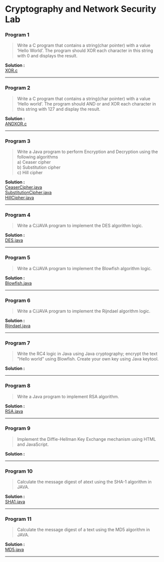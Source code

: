 # Cryptography and Network Security Lab

### Program 1

> Write a C program that contains a string(char pointer) with a value ‘Hello  World’. The program should XOR each character in this string with 0 and displays the result.

**Solution :** <br>
[XOR.c](Programs/XOR.c)

---


### Program 2

> Write a C program that contains a string(char pointer) with a value ‘Hello  world’. The program should AND or and XOR each character in this string with 127 and display the result.

**Solution :** <br>
[ANDXOR.c](Programs/ANDXOR.c)

---

### Program 3

> Write a Java program to perform Encryption and Decryption using the following algorithms <br>
a) Ceaser cipher  
b) Substitution cipher  
c) Hill cipher

**Solution :** <br>
[CeaserCipher.java](Programs/CeaserCipher.java)<br>
[SubstitutionCipher.java](Programs/SubstitutionCipher.java)<br>
[HillCipher.java](Programs/HillCipher.java)

---

### Program 4

> Write a C/JAVA program to implement the DES algorithm logic.

**Solution :** <br>
[DES.java](Programs/DES.java)

---

### Program 5

> Write a C/JAVA program to implement the Blowfish algorithm logic.

**Solution :** <br>
[Blowfish.java](Programs/Blowfish.java)

---

### Program 6

> Write a C/JAVA program to implement the Rijndael algorithm logic.

**Solution :** <br>
[Rijndael.java](Programs/Rijndael.java)

---

### Program 7

> Write the RC4 logic in Java using Java cryptography; encrypt the text "Hello world" using Blowfish. Create your own key using Java keytool.

**Solution :**


---

### Program 8

> Write a Java program to implement RSA algorithm.

**Solution :** <br>
[RSA.java](Programs/RSA.java)

---

### Program 9

> Implement the Diffie-Hellman Key Exchange mechanism using HTML and JavaScript.

**Solution :**


---

### Program 10

> Calculate the message digest of atext using the SHA-1 algorithm in JAVA.

**Solution :** <br>
[SHA1.java](Programs/SHA1.java)

---

### Program 11

> Calculate the message digest of a text using the MD5 algorithm in JAVA.

**Solution :** <br>
[MD5.java](Programs/MD5.java)

---

